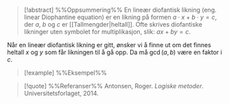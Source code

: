 
> [!abstract] %%Oppsummering%%
> En lineær diofantisk likning (eng. linear Diophantine equation) er en likning på formen $a\cdot x + b\cdot y = c$, der $a$, $b$ og $c$ er [[Tallmengder|heltall]]. Ofte skrives diofantiske likninger uten symbolet for multiplikasjon, slik: $ax + by = c$.

Når en lineær diofantisk likning er gitt, ønsker vi å finne ut om det finnes heltall $x$ og $y$ som får likningen til å gå opp.
Da må $\gcd(a,b)$ være en faktor i $c$.

> [!example] %%Eksempel%%


> [!quote] %%Referanser%%
Antonsen, Roger. *Logiske metoder*. Universitetsforlaget, 2014.